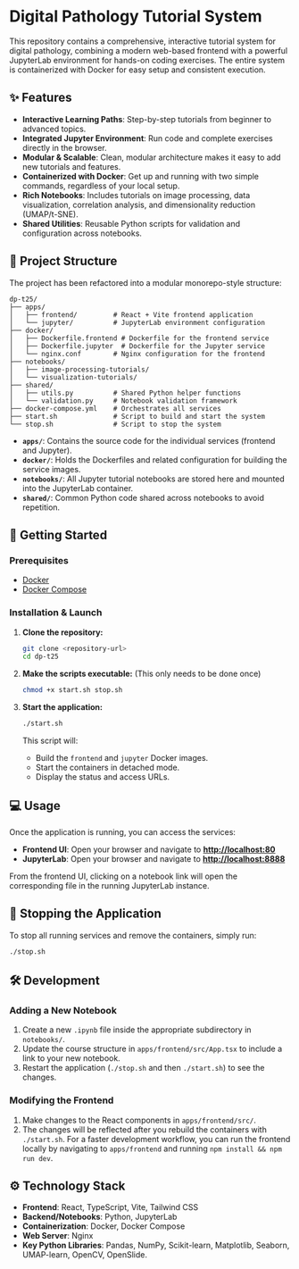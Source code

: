 # Digital Pathology Tutorial System

This repository contains a comprehensive, interactive tutorial system for digital pathology, combining a modern web-based frontend with a powerful JupyterLab environment for hands-on coding exercises. The entire system is containerized with Docker for easy setup and consistent execution.

## ✨ Features

- **Interactive Learning Paths**: Step-by-step tutorials from beginner to advanced topics.
- **Integrated Jupyter Environment**: Run code and complete exercises directly in the browser.
- **Modular & Scalable**: Clean, modular architecture makes it easy to add new tutorials and features.
- **Containerized with Docker**: Get up and running with two simple commands, regardless of your local setup.
- **Rich Notebooks**: Includes tutorials on image processing, data visualization, correlation analysis, and dimensionality reduction (UMAP/t-SNE).
- **Shared Utilities**: Reusable Python scripts for validation and configuration across notebooks.

## 📂 Project Structure

The project has been refactored into a modular monorepo-style structure:

```
dp-t25/
├── apps/
│   ├── frontend/         # React + Vite frontend application
│   └── jupyter/          # JupyterLab environment configuration
├── docker/
│   ├── Dockerfile.frontend # Dockerfile for the frontend service
│   ├── Dockerfile.jupyter  # Dockerfile for the Jupyter service
│   └── nginx.conf        # Nginx configuration for the frontend
├── notebooks/
│   ├── image-processing-tutorials/
│   └── visualization-tutorials/
├── shared/
│   ├── utils.py          # Shared Python helper functions
│   └── validation.py     # Notebook validation framework
├── docker-compose.yml    # Orchestrates all services
├── start.sh              # Script to build and start the system
└── stop.sh               # Script to stop the system
```

- **`apps/`**: Contains the source code for the individual services (frontend and Jupyter).
- **`docker/`**: Holds the Dockerfiles and related configuration for building the service images.
- **`notebooks/`**: All Jupyter tutorial notebooks are stored here and mounted into the JupyterLab container.
- **`shared/`**: Common Python code shared across notebooks to avoid repetition.

## 🚀 Getting Started

### Prerequisites

- [Docker](https://docs.docker.com/get-docker/)
- [Docker Compose](https://docs.docker.com/compose/install/)

### Installation & Launch

1.  **Clone the repository:**
    ```bash
    git clone <repository-url>
    cd dp-t25
    ```

2.  **Make the scripts executable:**
    (This only needs to be done once)
    ```bash
    chmod +x start.sh stop.sh
    ```

3.  **Start the application:**
    ```bash
    ./start.sh
    ```
    This script will:
    - Build the `frontend` and `jupyter` Docker images.
    - Start the containers in detached mode.
    - Display the status and access URLs.

## 💻 Usage

Once the application is running, you can access the services:

- **Frontend UI**: Open your browser and navigate to [**http://localhost:80**](http://localhost:80)
- **JupyterLab**: Open your browser and navigate to [**http://localhost:8888**](http://localhost:8888)

From the frontend UI, clicking on a notebook link will open the corresponding file in the running JupyterLab instance.

## 🛑 Stopping the Application

To stop all running services and remove the containers, simply run:

```bash
./stop.sh
```

## 🛠️ Development

### Adding a New Notebook

1.  Create a new `.ipynb` file inside the appropriate subdirectory in `notebooks/`.
2.  Update the course structure in `apps/frontend/src/App.tsx` to include a link to your new notebook.
3.  Restart the application (`./stop.sh` and then `./start.sh`) to see the changes.

### Modifying the Frontend

1.  Make changes to the React components in `apps/frontend/src/`.
2.  The changes will be reflected after you rebuild the containers with `./start.sh`. For a faster development workflow, you can run the frontend locally by navigating to `apps/frontend` and running `npm install && npm run dev`.

## ⚙️ Technology Stack

- **Frontend**: React, TypeScript, Vite, Tailwind CSS
- **Backend/Notebooks**: Python, JupyterLab
- **Containerization**: Docker, Docker Compose
- **Web Server**: Nginx
- **Key Python Libraries**: Pandas, NumPy, Scikit-learn, Matplotlib, Seaborn, UMAP-learn, OpenCV, OpenSlide.

